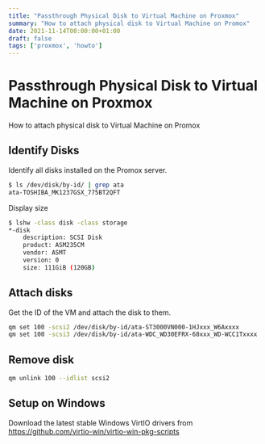 ```yaml
---
title: "Passthrough Physical Disk to Virtual Machine on Proxmox"
summary: "How to attach physical disk to Virtual Machine on Promox"
date: 2021-11-14T00:00:00+01:00
draft: false
tags: ['proxmox', 'howto']
---
```


# Passthrough Physical Disk to Virtual Machine on Proxmox

How to attach physical disk to Virtual Machine on Promox

## Identify Disks

Identify all disks installed on the Promox server.

```bash
$ ls /dev/disk/by-id/ | grep ata
ata-TOSHIBA_MK1237GSX_775BT2QFT
```

Display size

```bash
$ lshw -class disk -class storage
*-disk
    description: SCSI Disk
    product: ASM235CM
    vendor: ASMT
    version: 0
    size: 111GiB (120GB)
```

## Attach disks

Get the ID of the VM and attach the disk to them.

```bash
qm set 100 -scsi2 /dev/disk/by-id/ata-ST3000VN000-1HJxxx_W6Axxxx
qm set 100 -scsi3 /dev/disk/by-id/ata-WDC_WD30EFRX-68xxx_WD-WCC1Txxxx
```

## Remove disk

```bash
qm unlink 100 --idlist scsi2
```

## Setup on Windows

Download the latest stable Windows VirtIO drivers from https://github.com/virtio-win/virtio-win-pkg-scripts